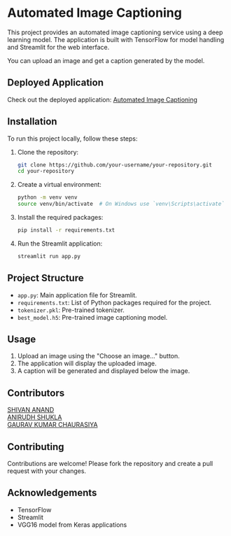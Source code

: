 # Automated Image Captioning

This project provides an automated image captioning service using a deep learning model. The application is built with TensorFlow for model handling and Streamlit for the web interface.

You can upload an image and get a caption generated by the model.

## Deployed Application

Check out the deployed application: [Automated Image Captioning](https://automated-image-captioning.streamlit.app/)

## Installation

To run this project locally, follow these steps:

1. Clone the repository:
    ```sh
    git clone https://github.com/your-username/your-repository.git
    cd your-repository
    ```

2. Create a virtual environment:
    ```sh
    python -m venv venv
    source venv/bin/activate  # On Windows use `venv\Scripts\activate`
    ```

3. Install the required packages:
    ```sh
    pip install -r requirements.txt
    ```

4. Run the Streamlit application:
    ```sh
    streamlit run app.py
    ```

## Project Structure

- `app.py`: Main application file for Streamlit.
- `requirements.txt`: List of Python packages required for the project.
- `tokenizer.pkl`: Pre-trained tokenizer.
- `best_model.h5`: Pre-trained image captioning model.

## Usage

1. Upload an image using the "Choose an image..." button.
2. The application will display the uploaded image.
3. A caption will be generated and displayed below the image.

## Contributors
[SHIVAN ANAND](https://github.com/SHIVANANAND) <BR>
[ANIRUDH SHUKLA](https://github.com/Anirudh-Shukla) <BR>
[GAURAV KUMAR CHAURASIYA](https://github.com/gauravkumarchaurasiya) <BR>

## Contributing

Contributions are welcome! Please fork the repository and create a pull request with your changes.

## Acknowledgements

- TensorFlow
- Streamlit
- VGG16 model from Keras applications
